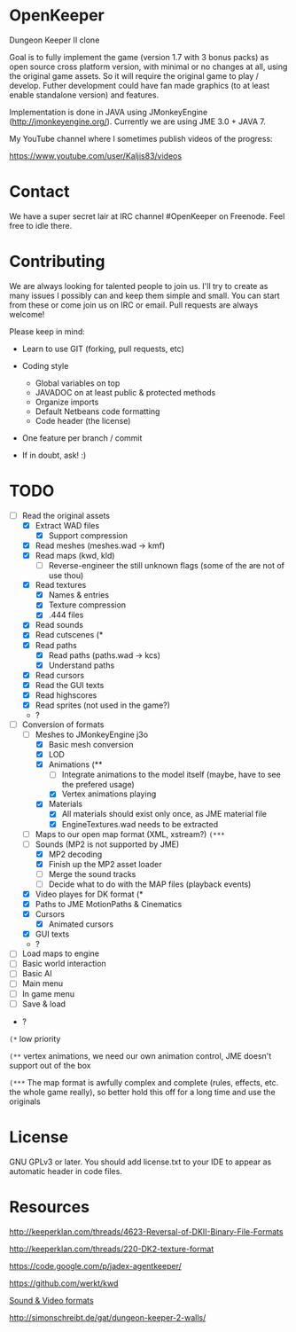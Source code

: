OpenKeeper
=================

Dungeon Keeper II clone

Goal is to fully implement the game (version 1.7 with 3 bonus packs) as open source cross platform version, with minimal or no changes at all, using the original game assets. So it will require the original game to play / develop. Futher development could have fan made graphics (to at least enable standalone version) and features.

Implementation is done in JAVA using JMonkeyEngine (http://jmonkeyengine.org/). Currently we are using JME 3.0 + JAVA 7.

My YouTube channel where I sometimes publish videos of the progress:

https://www.youtube.com/user/Kaljis83/videos

Contact
========

We have a super secret lair at IRC channel #OpenKeeper on Freenode. Feel free to idle there.

Contributing
=============

We are always looking for talented people to join us. I'll try to create as many issues I possibly can and keep them simple and small. You can start from these or come join us on IRC or email. Pull requests are always welcome!

Please keep in mind:
 - Learn to use GIT (forking, pull requests, etc)
 - Coding style
    - Global variables on top
    - JAVADOC on at least public & protected methods
    - Organize imports
    - Default Netbeans code formatting
    - Code header (the license)

- One feature per branch / commit
- If in doubt, ask! :)

TODO
====

- [ ] Read the original assets
  - [x] Extract WAD files
    - [x] Support compression
  - [x] Read meshes (meshes.wad -> kmf)
  - [x] Read maps (kwd, kld)
    - [ ] Reverse-engineer the still unknown flags (some of the are not of use thou)
  - [x] Read textures
    - [x] Names & entries
    - [x] Texture compression
    - [x] .444 files
  - [x] Read sounds
  - [x] Read cutscenes (*
  - [x] Read paths
    - [x] Read paths (paths.wad -> kcs)
    - [x] Understand paths
  - [x] Read cursors
  - [x] Read the GUI texts
  - [x] Read highscores
  - [x] Read sprites (not used in the game?)
  - ?
- [ ] Conversion of formats
  - [ ] Meshes to JMonkeyEngine j3o
    - [x] Basic mesh conversion
    - [x] LOD
    - [x] Animations (**
      - [ ] Integrate animations to the model itself (maybe, have to see the prefered usage)
      - [x] Vertex animations playing
    - [x] Materials
      - [x] All materials should exist only once, as JME material file
      - [x] EngineTextures.wad needs to be extracted
  - [ ] Maps to our open map format (XML, xstream?) `(***`
  - [ ] Sounds (MP2 is not supported by JME)
    - [x] MP2 decoding
    - [x] Finish up the MP2 asset loader
    - [ ] Merge the sound tracks
    - [ ] Decide what to do with the MAP files (playback events)
  - [x] Video playes for DK format (*
  - [x] Paths to JME MotionPaths & Cinematics
  - [x] Cursors
    - [x] Animated cursors
  - [x] GUI texts
  - ?
- [ ] Load maps to engine
- [ ] Basic world interaction
- [ ] Basic AI
- [ ] Main menu
- [ ] In game menu
- [ ] Save & load
- ?
  
`(*` low priority

`(**` vertex animations, we need our own animation control, JME doesn't support out of the box

`(***` The map format is awfully complex and complete (rules, effects, etc. the whole game really), so better hold this off for a long time and use the originals

License
==========

GNU GPLv3 or later. You should add license.txt to your IDE to appear as automatic header in code files.

Resources
=========

http://keeperklan.com/threads/4623-Reversal-of-DKII-Binary-File-Formats

http://keeperklan.com/threads/220-DK2-texture-format

https://code.google.com/p/jadex-agentkeeper/

https://github.com/werkt/kwd

[Sound & Video formats](http://wiki.multimedia.cx/index.php?title=Electronic_Arts_Formats)

http://simonschreibt.de/gat/dungeon-keeper-2-walls/
